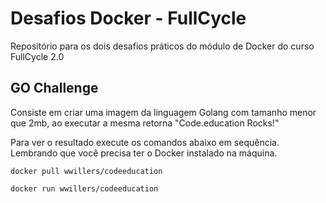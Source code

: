 # Desafios Docker - FullCycle

Repositório para os dois desafios práticos do módulo de Docker do curso FullCycle 2.0

## GO Challenge

Consiste em criar uma imagem da linguagem Golang com tamanho menor que 2mb, ao executar a mesma retorna "Code.education Rocks!"

Para ver o resultado execute os comandos abaixo em sequência. Lembrando que você precisa ter o Docker instalado na máquina.

  ``` 
  docker pull wwillers/codeeducation 
  ```
  
  ``` 
  docker run wwillers/codeeducation 
  ```
